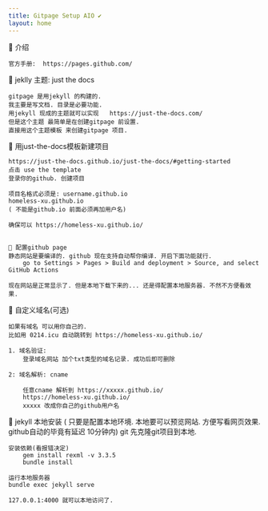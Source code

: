 ```yaml
---
title: Gitpage Setup AIO ✔️
layout: home
---
```


🔵  介绍

	官方手册:  https://pages.github.com/ 


🔵 jeklly 主题: just the docs

	gitpage 是用jekyll 的构建的.
	我主要是写文档. 目录是必要功能. 
	用jekyll 现成的主题就可以实现   https://just-the-docs.com/
	但是这个主题 最简单是在创建gitpage 前设置.
	直接用这个主题模板 来创建gitpage 项目. 


🔵 用just-the-docs模板新建项目

	https://just-the-docs.github.io/just-the-docs/#getting-started
	点击 use the template 
	登录你的github. 创建项目

	项目名格式必须是: username.github.io
	homeless-xu.github.io
	( 不能是github.io 前面必须再加用户名)

	确保可以 https://homeless-xu.github.io/


	🔶 配置github page 
	静态网站是要编译的. github 现在支持自动帮你编译. 开启下面功能就行.
		go to Settings > Pages > Build and deployment > Source, and select GitHub Actions

	现在网站是正常显示了. 但是本地下载下来的... 还是得配置本地服务器. 不然不方便看效果.


🔵 自定义域名(可选)

	如果有域名 可以用你自己的.
	比如用 0214.icu 自动跳转到 https://homeless-xu.github.io/

	1. 域名验证:  
		登录域名网站 加个txt类型的域名记录. 成功后即可删除

	2: 域名解析: cname 

		任意cname 解析到 https://xxxxx.github.io/
		https://homeless-xu.github.io/
		xxxxx 改成你自己的github用户名


🔵 jekyll 本地安装
	( 只要是配置本地环境. 本地要可以预览网站. 方便写看网页效果. github自动的毕竟有延迟 10分钟内)
	git 先克隆git项目到本地.

	安装依赖(看报错决定)
		gem install rexml -v 3.3.5
		bundle install

	运行本地服务器
	bundle exec jekyll serve

	127.0.0.1:4000 就可以本地访问了.



